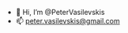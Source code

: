 - 👋 Hi, I’m @PeterVasilevskis
- 📫 peter.vasilevskis@gmail.com

<!---
PeterVasilevskis/PeterVasilevskis is a ✨ special ✨ repository because its `README.md` (this file) appears on your GitHub profile.
You can click the Preview link to take a look at your changes.
--->
